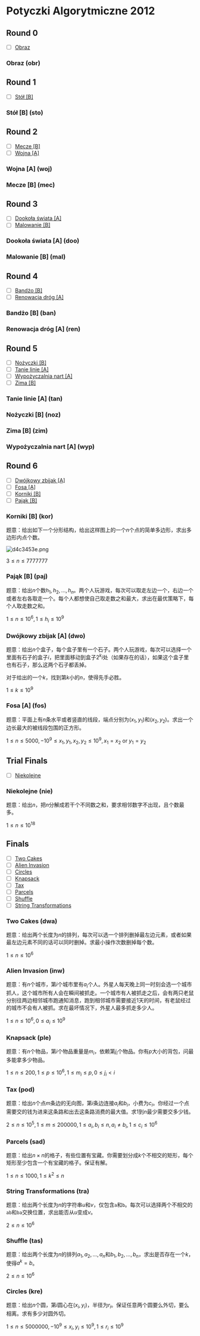 # Potyczki Algorytmiczne 2012

## Round 0

+ [ ] [Obraz](https://szkopul.edu.pl/problemset/problem/BzfsmODs5RH0maA8cFjczFuP/site/)

### Obraz (obr)

## Round 1

+ [ ] [Stół [B]](https://szkopul.edu.pl/problemset/problem/kphCJ7VPaovCYpldlFUuuUYD/site/)

### Stół [B] (sto)

## Round 2

+ [ ] [Mecze [B]](https://szkopul.edu.pl/problemset/problem/PLZiWOQFPhvSkV-QcmRrjMvn/site/)
+ [ ] [Wojna [A]](https://szkopul.edu.pl/problemset/problem/9kkMorfBJJ4hOl9K4-Pr2LSU/site/)

### Wojna [A] (woj)

### Mecze [B] (mec)

## Round 3

+ [ ] [Dookoła świata [A]](https://szkopul.edu.pl/problemset/problem/RbOFqhfU__Cv12KdEiFAQgAB/site/)
+ [ ] [Malowanie [B]](https://szkopul.edu.pl/problemset/problem/8kda2VBW8sAIr8MpreqqbHPS/site/)

### Dookoła świata [A] (doo)

### Malowanie [B] (mal)

## Round 4

+ [ ] [Bandżo [B]](https://szkopul.edu.pl/problemset/problem/tBzi7k9RnMjKtf6uybUHZT7g/site/)
+ [ ] [Renowacja dróg [A]](https://szkopul.edu.pl/problemset/problem/D778qacY_fTmrH3xeEJ13klV/site/)

### Bandżo [B] (ban)

### Renowacja dróg [A] (ren)

## Round 5

+ [ ] [Nożyczki [B]](https://szkopul.edu.pl/problemset/problem/bDwqMixJILmRxvMZ_jIVsaIQ/site/)
+ [ ] [Tanie linie [A]](https://szkopul.edu.pl/problemset/problem/qdHLukir_gL_7oW2bXwkZJtT/site/)
+ [ ] [Wypożyczalnia nart [A]](https://szkopul.edu.pl/problemset/problem/bIy5A7sX_dFbVaHlW3C6hbMO/site/)
+ [ ] [Zima [B]](https://szkopul.edu.pl/problemset/problem/Z8VUEXjcDWRkNZGvsvSTokA2/site/)

### Tanie linie [A] (tan)

### Nożyczki [B] (noz)

### Zima [B] (zim)

### Wypożyczalnia nart [A] (wyp)

## Round 6

+ [ ] [Dwójkowy zbijak [A]](https://szkopul.edu.pl/problemset/problem/1Jt4ChADiWz7muuuoZW7EkOd/site/)
+ [ ] [Fosa [A]](https://szkopul.edu.pl/problemset/problem/nuBTizSPkhAR-5scyj7Rk7QA/site/)
+ [ ] [Korniki [B]](https://szkopul.edu.pl/problemset/problem/-Y5h4NdpbUjmI2CzEC23hTDb/site/)
+ [ ] [Pająk [B]](https://szkopul.edu.pl/problemset/problem/X2yoqrLzTo4vhyt2gZncOIsx/site/)

### Korniki [B] (kor)

题意：给出如下一个分形结构，给出这样图上的一个$n$个点的简单多边形，求出多边形内点个数。

![d4c3453e.png](https://main.mimuw.edu.pl/en/images/PA2012/pajaki-siec.gif)

$3 \le n \le 7777777$

### Pająk [B] (paj)

题意：给出$n$个数$h_1,h_2,\dots,h_n$。两个人玩游戏，每次可以取走左边一个，右边一个或者左右各取走一个。每个人都想使自己取走数之和最大，求出在最优策略下，每个人取走数之和。

$1 \le n \le 10^6, 1 \le h_i \le 10^9$

### Dwójkowy zbijak [A] (dwo)

题意：给出$n$个盒子，每个盒子里有一个石子。两个人玩游戏，每次可以选择一个里面有石子的盒子$i$，把里面移动到盒子$2^ki$处（如果存在的话），如果这个盒子里也有石子，那么这两个石子都丢掉。

对于给出的一个$k$，找到第$k$小的$n$，使得先手必胜。

$1 \le k \le 10^9$

### Fosa [A] (fos)

题意：平面上有$n$条水平或者竖直的线段，端点分别为$(x_1,y_1)$和$(x_2,y_2)$。求出一个边长最大的被线段包围的正方形。

$1 \le n \le 5000, -10^9 \le x_1, y_1, x_2, y_2 \le 10^9, x_1=x_2 \text{ or } y_1=y_2$

## Trial Finals

+ [ ] [Niekolejne](https://szkopul.edu.pl/problemset/problem/SMRhHUqU1PK3o94vUFE7Xpd-/site/)

### Niekolejne (nie)

题意：给出$n$，把$n$分解成若干个不同数之和，要求相邻数字不出现，且个数最多。

$1 \le n \le 10^{18}$

## Finals

+ [ ] [Two Cakes](https://szkopul.edu.pl/problemset/problem/KnxYlVuGq-D9h1obsnSOzDAM/site/)
+ [ ] [Alien Invasion](https://szkopul.edu.pl/problemset/problem/jkW16zbAvZZ-iHvhESjGm9FS/site/)
+ [ ] [Circles](https://szkopul.edu.pl/problemset/problem/wPETEpHEqC_ydrDl-Uuvij1t/site)
+ [ ] [Knapsack](https://szkopul.edu.pl/problemset/problem/QT9Um-jnm6-sf8Gerxu1EbkL/site/)
+ [ ] [Tax](https://szkopul.edu.pl/problemset/problem/EFdkaacNCEGVDXbpjynafz2n/site)
+ [ ] [Parcels](https://szkopul.edu.pl/problemset/problem/ZZMMyq_BaQGYi0k3c_xpwkUC/site/)
+ [ ] [Shuffle](https://szkopul.edu.pl/problemset/problem/zOhX3ysFO8fGiboJmvcD97jG/site/)
+ [ ] [String Transformations](https://szkopul.edu.pl/problemset/problem/0h5L98w2zK7nbTpHi560UgDO/site/)

### Two Cakes (dwa)

题意：给出两个长度为$n$的排列，每次可以选一个排列删掉最左边元素，或者如果最左边元素不同的话可以同时删掉。求最小操作次数删掉每个数。

$1 \le n \le 10^6$

### Alien Invasion (inw)

题意：有$n$个城市，第$i$个城市里有$a_i$个人。外星人每天晚上同一时刻会选一个城市抓人，这个城市所有人会在瞬间被抓走。一个城市有人被抓走之后，会有两只老鼠分别往两边相邻城市跑通知消息，跑到相邻城市需要接近$1$天的时间，有老鼠经过的城市不会有人被抓。求在最坏情况下，外星人最多抓走多少人。

$1 \le n \le 10^6, 0 \le a_i \le 10^9$

### Knapsack (ple)

题意：有$n$个物品，第$i$个物品重量是$m_i$，依赖第$j_i$个物品。你有$p$大小的背包，问最多能拿多少物品。

$1 \le n \le 200, 1 \le p \le 10^6, 1 \le m_i \le p, 0 \le j_i < i$

### Tax (pod)

题意：给出$n$个点$m$条边的无向图，第$i$条边连接$a_i$和$b_i$，小费为$c_i$。你经过一个点需要交的钱为进来这条路和出去这条路消费的最大值。求$1$到$n$最少需要交多少钱。

$2 \le n \le 10^5, 1 \le m \le 200000, 1 \le a_i, b_i \le n, a_i \ne b_i, 1 \le c_i \le 10^6$

### Parcels (sad)

题意：给出$n \times n$的格子，有些位置有宝藏。你需要划分成$k$个不相交的矩形，每个矩形至少包含一个有宝藏的格子。保证有解。

$1 \le n \le 1000, 1 \le k^2 \le n$

### String Transformations (tra)

题意：给出两个长度为$n$的字符串$u$和$v$，仅包含`a`和`b`。每次可以选择两个不相交的`ab`和`ba`交换位置，求出能否从$u$变成$v$。

$2 \le n \le 10^6$

### Shuffle (tas)

题意：给出两个长度为$n$的排列$a_1,a_2,\dots,a_n$和$b_1,b_2,\dots,b_n$，求出是否存在一个$k$，使得$a^k=b$。

$2 \le n \le 10^6$

### Circles (kre)

题意：给出$n$个圆，第$i$圆心在$(x_i,y_i)$，半径为$r_i$。保证任意两个圆要么外切，要么相离。求有多少对圆外切。

$1 \le n \le 5000000, -10^9 \le x_i, y_i \le 10^9, 1 \le r_i \le 10^9$